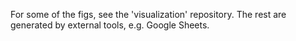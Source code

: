 For some of the figs, see the 'visualization' repository. The rest are generated by external tools, e.g. Google Sheets.
